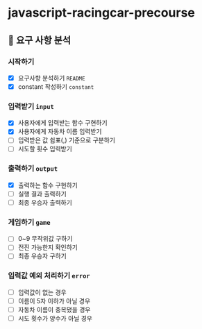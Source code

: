 # javascript-racingcar-precourse
## 🚀 요구 사항 분석
### 시작하기

- [x]  요구사항 분석하기 `README`
- [x]  constant 작성하기 `constant`

### 입력받기 `input`

- [x]  사용자에게 입력받는 함수 구현하기
- [x]  사용자에게 자동차 이름 입력받기
- [ ]  입력받은 값 쉼표(,) 기준으로 구분하기
- [ ]  시도할 횟수 입력받기

### 출력하기 `output`

- [x]  출력하는 함수 구현하기
- [ ]  실행 결과 출력하기
- [ ]  최종 우승자 출력하기

### 게임하기 `game`

- [ ]  0~9 무작위값 구하기
- [ ]  전진 가능한지 확인하기
- [ ]  최종 우승자 구하기

### 입력값 예외 처리하기 `error`

- [ ]  입력값이 없는 경우
- [ ]  이름이 5자 이하가 아닐 경우
- [ ]  자동차 이름이 중복됐을 경우
- [ ]  시도 횟수가 양수가 아닐 경우